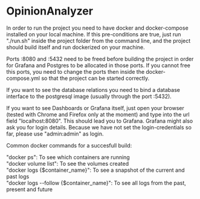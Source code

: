 # OpinionAnalyzer

In order to run the project you need to have docker and docker-compose installed on your local machine. If this pre-conditions are true, just run "./run.sh" inside the project folder from the command line, and the project should build itself and run dockerized on your machine.

Ports :8080 and :5432 need to be freed before building the project in order for Grafana and Postgres to be allocated in those ports. If you cannot free this ports, you need to change the ports then inside the docker-compose.yml so that the project can be started correctly. 

If you want to see the database relations you need to bind a database interface to the postgresql image (usually through the port :5432). 

If you want to see Dashboards or Grafana itself, just open your browser (tested with Chrome and Firefox only at the moment) and type into the url field "localhost:8080". This should lead you to Grafana. Grafana might also ask you for login details. Because we have not set the login-credentials so far, please use "admin:admin" as login. 

Common docker commands for a succesfull build:

"docker ps": To see which containers are running <br>
"docker volume list": To see the volumes created <br>
"docker logs {$container_name}": To see a snapshot of the current and past logs <br>
"docker logs --follow {$container_name}": To see all logs from the past, present and future <br>
 
